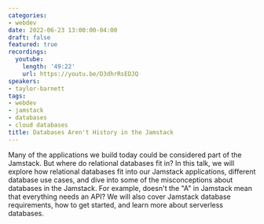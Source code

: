```yaml
---
categories:
- webdev
date: 2022-06-23 13:00:00-04:00
draft: false
featured: true
recordings:
  youtube:
    length: '49:22'
    url: https://youtu.be/D3dhrRsEDJQ
speakers:
- taylor-barnett
tags:
- webdev
- jamstack
- databases
- cloud databases
title: Databases Aren't History in the Jamstack
---
```



Many of the applications we build today could be considered part of the Jamstack. But where do relational databases fit in? In this talk, we will explore how relational databases fit into our Jamstack applications, different database use cases, and dive into some of the misconceptions about databases in the Jamstack. For example, doesn't the "A" in Jamstack mean that everything needs an API? We will also cover Jamstack database requirements, how to get started, and learn more about serverless databases.
